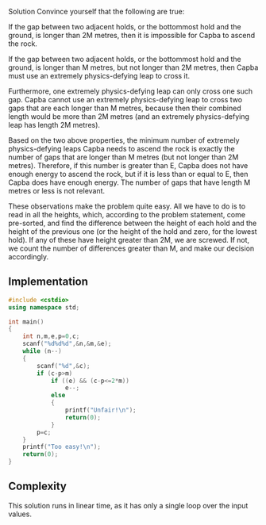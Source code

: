 Solution
Convince yourself that the following are true:

If the gap between two adjacent holds, or the bottommost hold and the ground, is longer than 2M metres, then it is impossible for Capba to 
ascend the rock.

If the gap between two adjacent holds, or the bottommost hold and the ground, is longer than M metres, but not longer than 2M metres, 
then Capba must use an extremely physics-defying leap to cross it.

Furthermore, one extremely physics-defying leap can only cross one such gap. Capba cannot use an extremely 
physics-defying leap to cross two gaps that are each longer than M metres, because then their combined length would be more than 2M 
metres (and an extremely physics-defying leap has length 2M metres).

Based on the two above properties, the minimum number of extremely physics-defying leaps Capba needs to ascend the rock is exactly the 
number of gaps that are longer than M metres (but not longer than 2M metres). Therefore, if this number is greater than E, Capba does 
not have enough energy to ascend the rock, but if it is less than or equal to E, then Capba does have enough energy.
The number of gaps that have length M metres or less is not relevant.

These observations make the problem quite easy. All we have to do is to read in all the heights, which, according to the problem 
statement, come pre-sorted, and find the difference between the height of each hold and the height of the previous one 
(or the height of the hold and zero, for the lowest hold). If any of these have height greater than 2M, we are screwed. If not, 
we count the number of differences greater than M, and make our decision accordingly.

## Implementation

```cpp
#include <cstdio>
using namespace std;

int main()
{
    int n,m,e,p=0,c;
    scanf("%d%d%d",&n,&m,&e);
    while (n--)
    {
        scanf("%d",&c);
        if (c-p>m)
            if ((e) && (c-p<=2*m))
                e--;
            else
            {
                printf("Unfair!\n");
                return(0);
            }
        p=c;
    }
    printf("Too easy!\n");
    return(0);
}
```

## Complexity
This solution runs in linear time, as it has only a single loop over the input values.
